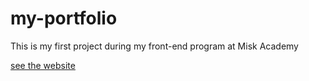 # my-portfolio
This is my first project during my front-end program at Misk Academy 

[see the website](https://myporfoliomisk.netlify.com/)
